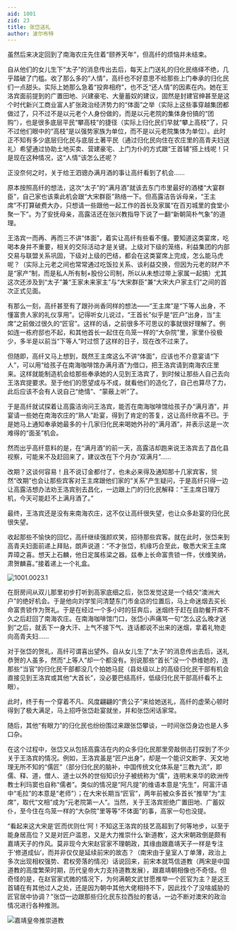 ```yaml
---
aid: 1001
zid: 23
title: 张岱送礼
author: 波尔布特
---
```


虽然后来决定回到了南海农庄先住着“颐养天年”，但高纤的烦恼并未结束。

自从他们的女儿生下“太子”的消息传出去后，每天上门送礼的归化民络绎不绝，几乎踏破了门槛。收了那么多的“人情”，高纤也不好意思不给那些上门奉承的归化民们一点甜头。实际上她那么急着“投奔相府”，也不乏“还人情”的因素在内。她在王洛宾面前提到的广置田地、兴建豪宅、大量蓄奴的建议，固然是封建官绅甚至是这个时代新兴工商业富人扩张政治经济势力的“体面”之举（实际上这些事穿越集团都做过了，只不过不是以元老个人身份做的，而是以元老院的集体身份搞的“团购”），也是很多底层平民“攀高枝”的捷径（实际上归化民们早就“攀上高枝”了，只不过他们眼中的“高枝”是以强势家族为单位，而不是以元老院集体为单位）。此时正不知有多少底层归化民与底层土著平民（通过归化民向住在农庄里的高青夫妇送礼）希望通过协助土地买卖、营建豪宅、上门为仆的方式跟“王首辅”搭上线呢！只是现在这种情况，这“人情”该怎么还呢？

正没奈何之时，关于给王泗骢办满月酒的事让高纤看到了机会……

原本按照高纤的想法，这次“太子”的“满月酒”就该去东门市里最好的酒楼“大宴群臣”，自己家也该乘此机会跟“大宋群臣”熟络一下。但高露洁告诉母亲，“王主席”不打算破费大办，只想请一些跟他一起工作的首长及家属“在百刃城里的食堂小聚一下”。为了安抚母亲，高露洁还在张兴教指导下说了一翻“新朝简朴气象”的道理。

王洛宾一而再、再而三不讲“体面”，着实让高纤有些看不懂。要知道这类宴席，吃喝本身并不重要，相关的交际活动才是关键。上级对下级的笼络，利益集团的内部交易与联盟关系巩固，下级对上级的巴结，都会在这类宴席上完成，怎么能马虎呢？（实际上元老之间也常常通过吃饭拉关系、谈利益交换，但因为元老的财产不是“家产”制，而是私人所有制+股份公司制，所以从未想过带上家属一起搞）尤其这次还涉及到“太子”兼“王家未来家主”与“大宋群臣”兼“大宋大户家主们”之间的首次正式见面。

有那么一刻，高纤甚至有了跟孙尚香同样的想法——“王主席”是“下等人出身，不懂富贵人家的礼仪享用”。记得听女儿说过，“王首长”似乎是“匠户”出身，当“主席”之前做过很久的“匠官”。这样的话，之前很多不可思议的事就很好理解了。例如连一栋府邸也不起，和其他首长一起住在鸟笼一样的“大杂院”里，家里仆役极少，多半是以前当“下等人”时过惯了这样的日子，现在改不过来了。

但随即，高纤又马上想到，既然王主席这么不讲“体面”，应该也不介意宴请“下人”，可以用“给孩子在南海咖啡馆办满月酒”为借口，把王洛宾请到南海农庄里来。这样就能制造机会给那些奉承她的人见到王洛宾了，到时候让那些人自己去向王洛宾提要求。至于他们的愿望成与不成，就看他们的造化了，自己也算尽了力，此后应该不会有人说自己“绝情”、“蒙蔽上听”了。

于是高纤就试探着让高露洁询问王洛宾，能否在南海咖啡馆给孩子办“满月酒”，并宴请一些她在南海农庄的“熟人”赴宴，得到了肯定的答复，这让高纤欣喜不已。于是她马上通知奉承她最多的十几家归化民来喝她外孙的“满月酒”，并表示这是一次难得的“面圣”机会。

然而出乎高纤意料的是，在“满月酒”的前一天，高露洁却跑来说王洛宾去了昌化县视察，可能来不及赶回来了，建议改在下个月办“双满月”……

改期？这谈何容易！且不说订金都付了，也未必来得及通知那十几家宾客，贸然“改期”也会让那些宾客对王主席跟他们家的“关系”产生疑问，于是高纤只得一边让高露洁想办法劝王洛宾别去昌化，一边跟上门的归化民解释：“王主席日理万机，今天可能赶不上满月酒了。”

最终，王洛宾还是没有来南海农庄，这不仅让高纤很失望，也让众多赴宴的归化民很失望。

收起那些不愉快的回忆，高纤继续强颜欢笑，招待那些宾客。就在此时，张岱来到高青夫妇面前递上拜贴，朗声说道：“不才张岱，机缘巧合至此，敬悉大宋王主席弄璋之喜。想天上石麟，他日定属栋梁之器。兹奉上长命富贵锁一件，伏维笑纳，肃贺麟喜。”接着递上一个礼盒。

![1001.0023.1](/1001/0020/1.webp)

在厨房间从双儿那里初步打听到高家底细之后，张岱发觉这是一个结交“澳洲大户”的绝好机会。于是他向刘学笙问清楚东门市金店的位置后，马上命迷烟去买长命富贵锁作为贺礼。于是在经过一个多小时的狂奔后，迷烟终于赶在自助餐开席不久之后赶回了南海农庄。在南海咖啡馆门口，张岱小声痛骂一句“怎么这么晚才送到”之后，就丢下一身大汗、上气不接下气、连话都说不出来的迷烟，拿着礼物走向高青夫妇……

对于张岱的贺礼，高纤可谓喜出望外。自从女儿生了“太子”的消息传出去后，送礼恭贺的人虽多，然而“上等人”却一个都没有。别说那些“首长”没一个恭维她的，连那些“当官”的归化民干部都没几个拍她马屁（县处级以上的高级归化民干部有机会直接见到王洛宾或其他“大首长”，没必要巴结高纤，低级归化民干部高纤看不上眼）。

此时，终于有一个穿着不凡、风度翩翩的“贵公子”来给她送礼，高纤的虚荣心顿时得到了极大满足，马上招呼张岱赴宴就坐，并和张岱闲话家常。

随后，其他“有眼力”的归化民也纷纷围过来跟张岱攀谈，一时间张岱身边也是人多口杂。

在这个过程中，张岱又从包括高露洁在内的众多归化民那里旁敲侧击打探到了不少关于王洛宾的情况。例如，王洛宾虽是“匠户出身”，却是一个能识文断字、天文地理无所不知的“儒匠”（部分归化民的脑补，中国传统文化体系是“三教九流”，即儒、释、道，僧人、道士以外的世俗知识分子被统称为“儒”，连明末来华的欧洲传教士利玛窦也自称“儒者”。类似的情况是“阿凡提”的维语本意是“先生”，阿富汗语中“毛拉”的本意是“老师”）；在大宋长期当“匠官”，两年前被众多首长“推举”为“主席”，取代“文相”成为“元老院第一人”。当然，关于王洛宾拒绝广置田地、广蓄奴仆，至今住在鸟笼一样的“大杂院”里等等“不体面”的事，高家一句也没提。

“看起来这大宋是‘匠而优则仕’阿！不知这王洛宾的技艺高超到了何等地步，以至于能身居高位？又是对匠户滥恩，又是大力推崇什么‘新道教’，这大宋朝政倒是颇有嘉靖天子的作风。莫非现今大宋赵官家不理朝政，其缘由跟嘉靖天子一样是专注于‘修道成仙’，而并非仅仅是延续前宋的故态？（南宋由于皇室人丁单薄，政治上多次出现相权强势、君权旁落的情况）话说回来，前宋本就笃信道教（两宋是中国道教的高度繁荣时期，历代皇帝大力支持道教发展），跟嘉靖朝相像也不奇怪。但奇怪的是，在赵官家式微的情况下，为何满朝文武甘愿推举一个匠官为主？是这王首辅在有其他过人之处，还是因为朝中其他大佬相持不下，因此找个了没啥威胁的匠官居中协调？”张岱一边跟那些归化民东拉西扯的套话，一边不断对澳宋的政治情况进行各种推测。

![嘉靖皇帝推崇道教](/1001/0023/2.webp)
